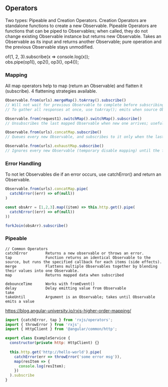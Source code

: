 ## Operators
Two types: Pipeable and Creation Operators. Creation Operators are standalone functions to create a new Observable. Pipeable Operators are functions that can be piped to Observables; when called, they do not change existing Observable instance but returns new Observable. Takes an Observable as its input and returns another Observable; pure operation and the previous Observable stays unmodified.

of(1, 2, 3).subscribe(x => console.log(x));  
obs.pipe(op1(), op2(), op3(), op4());

### Mapping
All map operators help to map (return an Observable) and flatten it (subscribe). 4 flattening strategies available. 
```js
Observable.from(urls).mergeMap().toArray().subscribe()
// Will not wait for previous Observable to complete before subscribing; runs in parallel
// To gather all responses at once, use toArray(); emits when source Observable is completed Observable.from()

Observable.from(request1).switchMap().switchMap().subscribe()
// Unsubscribes the last mapped Observable when new one arrives; useful for typeahead with debounceTime and distinctUntilChanged

Observable.from(urls).concatMap.subscribe()
// Queues every new Observable, and subscribes to it only when the last Observable is completed

Observable.from(urls).exhaustMap.subscribe()
// Ignores every new Observable (temporary disable mapping) until the first Observable is finished; does not keep in memory
```

### Error Handling
To not let Observables die if an error occurs, use catchError() and return an Observable<any>.
```js
Observable.from(urls).concatMap.pipe(
  catchError((err) => of(null))
)

const obsArr = [1,2,3].map((item) => this.http.get().pipe(
  catchError((err) => of(null))
))

forkJoin(obsArr).subscribe()
```

### Pipeable
```
// Common Operators
catchError        Returns a new observable or throws an error.
tap               Function returns an identical Observable to the source, but runs the specified callback for each items (side effects).
merge             Flattens multiple Observables together by blending their values into one Observable.             
map               Returns mapped data when subscribed

debounceTime      Works with fromEvent()
delay             Delay emitting value from Observable
take
takeUntil         Argument is an Observable; takes until Observable emits a value
```

https://blog.angular-university.io/rxjs-higher-order-mapping/


```js
import {catchError, tap } from 'rxjs/operators';
import { throwError } from 'rxjs';
import { HttpClient } from '@angular/common/http';

export class ExampleService {
  constructor(private http: HttpClient) {}
  
  this.http.get('http://hello-world').pipe(
    catchError(err => throwError('some error msg')),
    map(resItem => {
      console.log(resItem);
    })
  ).subscribe
}

``` 
